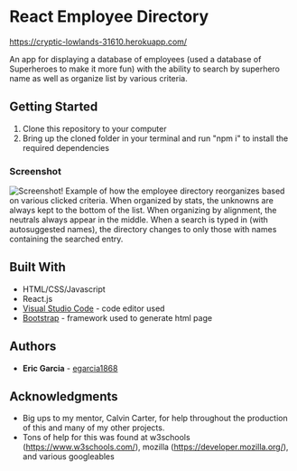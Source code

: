 # React Employee Directory

https://cryptic-lowlands-31610.herokuapp.com/

An app for displaying a database of employees (used a database of Superheroes to make it more fun) with the ability to search by superhero name as well as organize list by various criteria.

## Getting Started

1. Clone this repository to your computer
2. Bring up the cloned folder in your terminal and run "npm i" to install the required dependencies

### Screenshot

![Screenshot!](/public/react-employee-directory.gif?raw=true "demo of how the employee list is displayed")
Example of how the employee directory reorganizes based on various clicked criteria.  When organized by stats, the unknowns are always kept to the bottom of the list.  When organizing by alignment, the neutrals always appear in the middle.  When a search is typed in (with autosuggested names), the directory changes to only those with names containing the searched entry.


## Built With

* HTML/CSS/Javascript
* React.js
* [Visual Studio Code](https://code.visualstudio.com/) - code editor used
* [Bootstrap](https://getbootstrap.com/) - framework used to generate html page

## Authors

* **Eric Garcia** - [egarcia1868](https://github.com/egarcia1868)

## Acknowledgments

* Big ups to my mentor, Calvin Carter, for help throughout the production of this and many of my other projects.
* Tons of help for this was found at w3schools (https://www.w3schools.com/), mozilla (https://developer.mozilla.org/), and various googleables